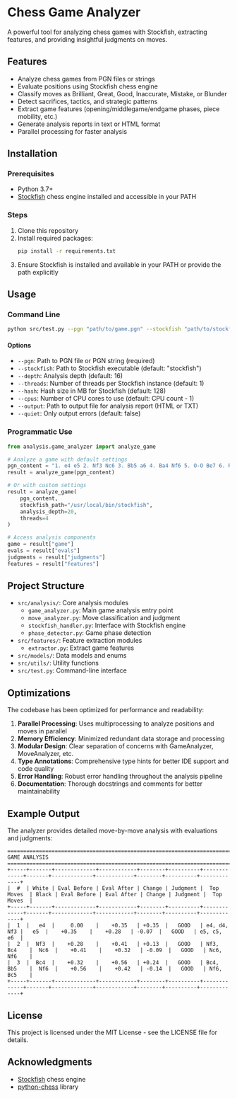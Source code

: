 # Chess Game Analyzer

A powerful tool for analyzing chess games with Stockfish, extracting features, and providing insightful judgments on moves.

## Features

- Analyze chess games from PGN files or strings
- Evaluate positions using Stockfish chess engine
- Classify moves as Brilliant, Great, Good, Inaccurate, Mistake, or Blunder
- Detect sacrifices, tactics, and strategic patterns
- Extract game features (opening/middlegame/endgame phases, piece mobility, etc.)
- Generate analysis reports in text or HTML format
- Parallel processing for faster analysis

## Installation

### Prerequisites

- Python 3.7+
- [Stockfish](https://stockfishchess.org/) chess engine installed and accessible in your PATH

### Steps

1. Clone this repository
2. Install required packages:
   ```bash
   pip install -r requirements.txt
   ```
3. Ensure Stockfish is installed and available in your PATH or provide the path explicitly

## Usage

### Command Line

```bash
python src/test.py --pgn "path/to/game.pgn" --stockfish "path/to/stockfish" --depth 16
```

#### Options

- `--pgn`: Path to PGN file or PGN string (required)
- `--stockfish`: Path to Stockfish executable (default: "stockfish")
- `--depth`: Analysis depth (default: 16)
- `--threads`: Number of threads per Stockfish instance (default: 1)
- `--hash`: Hash size in MB for Stockfish (default: 128)
- `--cpus`: Number of CPU cores to use (default: CPU count - 1)
- `--output`: Path to output file for analysis report (HTML or TXT)
- `--quiet`: Only output errors (default: false)

### Programmatic Use

```python
from analysis.game_analyzer import analyze_game

# Analyze a game with default settings
pgn_content = "1. e4 e5 2. Nf3 Nc6 3. Bb5 a6 4. Ba4 Nf6 5. O-O Be7 6. Re1 b5 7. Bb3 d6 8. c3 O-O"
result = analyze_game(pgn_content)

# Or with custom settings
result = analyze_game(
    pgn_content,
    stockfish_path="/usr/local/bin/stockfish",
    analysis_depth=20,
    threads=4
)

# Access analysis components
game = result["game"]
evals = result["evals"]
judgments = result["judgments"]
features = result["features"]
```

## Project Structure

- `src/analysis/`: Core analysis modules
  - `game_analyzer.py`: Main game analysis entry point
  - `move_analyzer.py`: Move classification and judgment
  - `stockfish_handler.py`: Interface with Stockfish engine
  - `phase_detector.py`: Game phase detection
- `src/features/`: Feature extraction modules
  - `extractor.py`: Extract game features
- `src/models/`: Data models and enums
- `src/utils/`: Utility functions
- `src/test.py`: Command-line interface

## Optimizations

The codebase has been optimized for performance and readability:

1. **Parallel Processing**: Uses multiprocessing to analyze positions and moves in parallel
2. **Memory Efficiency**: Minimized redundant data storage and processing
3. **Modular Design**: Clear separation of concerns with GameAnalyzer, MoveAnalyzer, etc.
4. **Type Annotations**: Comprehensive type hints for better IDE support and code quality
5. **Error Handling**: Robust error handling throughout the analysis pipeline
6. **Documentation**: Thorough docstrings and comments for better maintainability

## Example Output

The analyzer provides detailed move-by-move analysis with evaluations and judgments:

```
=================================================================================================
GAME ANALYSIS
=================================================================================================
+-----+-------+-------------+------------+--------+----------+-------------+-------+-------------+------------+--------+----------+-------------+
|  #  | White | Eval Before | Eval After | Change | Judgment |  Top Moves  | Black | Eval Before | Eval After | Change | Judgment |  Top Moves  |
+-----+-------+-------------+------------+--------+----------+-------------+-------+-------------+------------+--------+----------+-------------+
|  1  |   e4  |     0.00    |    +0.35   | +0.35  |   GOOD   | e4, d4, Nf3 |   e5  |    +0.35    |    +0.28   | -0.07  |   GOOD   | e5, c5, e6  |
|  2  |  Nf3  |    +0.28    |    +0.41   | +0.13  |   GOOD   | Nf3, Bc4    |  Nc6  |    +0.41    |    +0.32   | -0.09  |   GOOD   | Nc6, Nf6    |
|  3  |  Bc4  |    +0.32    |    +0.56   | +0.24  |   GOOD   | Bc4, Bb5    |  Nf6  |    +0.56    |    +0.42   | -0.14  |   GOOD   | Nf6, Bc5    |
+-----+-------+-------------+------------+--------+----------+-------------+-------+-------------+------------+--------+----------+-------------+
```

## License

This project is licensed under the MIT License - see the LICENSE file for details.

## Acknowledgments

- [Stockfish](https://stockfishchess.org/) chess engine
- [python-chess](https://python-chess.readthedocs.io/) library
